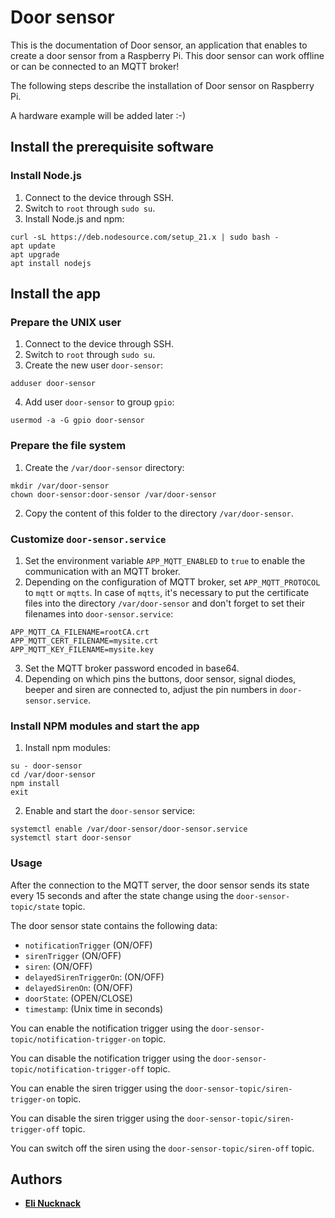 # Door sensor

This is the documentation of Door sensor, an application that enables to create a door sensor from a Raspberry Pi. This door sensor can work offline or can be connected to an MQTT broker!

The following steps describe the installation of Door sensor on Raspberry Pi.

A hardware example will be added later :-)

## Install the prerequisite software

### Install Node.js

1. Connect to the device through SSH.
2. Switch to `root` through `sudo su`.
3. Install Node.js and npm:
```
curl -sL https://deb.nodesource.com/setup_21.x | sudo bash -
apt update
apt upgrade
apt install nodejs
```

## Install the app

### Prepare the UNIX user

1. Connect to the device through SSH.
2. Switch to `root` through `sudo su`.
3. Create the new user `door-sensor`:
```
adduser door-sensor
```
4. Add user `door-sensor` to group `gpio`:
```
usermod -a -G gpio door-sensor
```

### Prepare the file system

1. Create the `/var/door-sensor` directory:
```
mkdir /var/door-sensor
chown door-sensor:door-sensor /var/door-sensor
```
2. Copy the content of this folder to the directory `/var/door-sensor`.

### Customize `door-sensor.service`

1. Set the environment variable `APP_MQTT_ENABLED` to `true` to enable the communication with an MQTT broker.
2. Depending on the configuration of MQTT broker, set `APP_MQTT_PROTOCOL` to `mqtt` or `mqtts`. In case of `mqtts`, it's necessary to put the certificate files into the directory `/var/door-sensor` and don't forget to set their filenames into `door-sensor.service`:
```
APP_MQTT_CA_FILENAME=rootCA.crt
APP_MQTT_CERT_FILENAME=mysite.crt
APP_MQTT_KEY_FILENAME=mysite.key
```
3. Set the MQTT broker password encoded in base64.
4. Depending on which pins the buttons, door sensor, signal diodes, beeper and siren are connected to, adjust the pin numbers in `door-sensor.service`.

### Install NPM modules and start the app

1. Install npm modules:
```
su - door-sensor
cd /var/door-sensor
npm install
exit
```
2. Enable and start the `door-sensor` service:
```
systemctl enable /var/door-sensor/door-sensor.service
systemctl start door-sensor
```

### Usage

After the connection to the MQTT server, the door sensor sends its state every 15 seconds and after the state change using the `door-sensor-topic/state` topic.

The door sensor state contains the following data:
- `notificationTrigger` (ON/OFF)
- `sirenTrigger` (ON/OFF)
- `siren`: (ON/OFF)
- `delayedSirenTriggerOn`: (ON/OFF)
- `delayedSirenOn`: (ON/OFF)
- `doorState`: (OPEN/CLOSE)
- `timestamp`: (Unix time in seconds)

You can enable the notification trigger using the `door-sensor-topic/notification-trigger-on` topic.

You can disable the notification trigger using the `door-sensor-topic/notification-trigger-off` topic.

You can enable the siren trigger using the `door-sensor-topic/siren-trigger-on` topic.

You can disable the siren trigger using the `door-sensor-topic/siren-trigger-off` topic.

You can switch off the siren using the `door-sensor-topic/siren-off` topic.

## Authors

- [**Eli Nucknack**](mailto:eli.nucknack@gmail.com)
